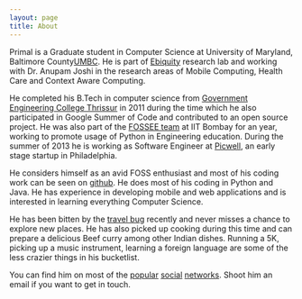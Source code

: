 ```yaml
---
layout: page
title: About
---
```


Primal is a Graduate student in Computer Science at University of Maryland,
Baltimore County[UMBC](http://umbc.edu/). He is part of [Ebiquity](http://ebiquity.umbc.edu/)  research lab and working with
Dr. Anupam Joshi in the research areas of Mobile Computing, 
Health Care and Context Aware Computing.  

He completed his B.Tech in computer science from [Government Engineering College
Thrissur](http://gectcr.ac.in/) in 2011 during the time which he also participated in Google Summer of Code 
and contributed to an open source project. He was also part of the [FOSSEE team](http://python.fossee.in/) 
at IIT Bombay for an year, working to promote usage of Python in Engineering education. During the summer 
of 2013 he is working as Software Engineer at [Picwell](http://picwell.com), an early stage startup in Philadelphia.

He considers himself as an avid FOSS enthusiast and most of his coding work can be 
seen on [github](https://github.com/primalpop). He does most of his coding in Python 
and Java. He has experience in 
developing mobile and web applications and is interested in learning everything Computer Science. 

He has been bitten by the [travel bug](https://foursquare.com/user/8054644) recently and never misses a chance to
explore new places. He has also picked up cooking during this time and can prepare a delicious
Beef curry among other Indian dishes. Running a 5K, picking up a music instrument, learning
a foreign language are some of the less crazier things in his bucketlist.  

You can find him on most of the [popular](http://www.quora.com/Primal-Pappachan) [social](https://www.facebook.com/primalpap) [networks](http://twitter.com/primpap). Shoot him an email if you want to get in touch.